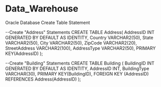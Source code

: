 # Data_Warehouse
Oracle Database Create Table Statement

--Create "Address" Statements
CREATE TABLE Address(
    AddressID INT GENERATED BY DEFAULT AS IDENTITY,
    Country VARCHAR2(50),
    State VARCHAR2(50),
    City VARCHAR2(50),
    ZipCode VARCHAR2(20),
    StreetAddress VARCHAR2(100),
    AddressType VARCHAR2(50),
    PRIMARY KEY(AddressID)
);


--Create "Building" Statements
CREATE TABLE Building (
    BuildingID INT GENERATED BY DEFAULT AS IDENTITY,
    AddressID INT,
    BuildingType VARCHAR(30),
    PRIMARY KEY(BuildingID),
    FOREIGN KEY (AddressID) REFERENCES Address(AddressID)
);
